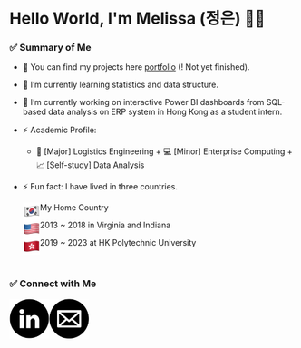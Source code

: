 # Hello World, I'm Melissa (정은) 👋🏻

### ✅ Summary of Me
- 🌷 You can find my projects here [portfolio] (! Not yet finished).
- 🌷 I’m currently learning statistics and data structure.
- 🌷 I’m currently working on interactive Power BI dashboards from SQL-based data analysis on ERP system in Hong Kong as a student intern.
- ⚡ Academic Profile: <br>
    - 🚢 [Major] Logistics Engineering + 💻 [Minor] Enterprise Computing + 📈 [Self-study] Data Analysis

- ⚡ Fun fact: I have lived in three countries.

     <img align="left" alt="Korea" width="30px" src="https://github.com/melissa9813/melissa9813/blob/a123b769125173f5d5cbf709fc063a8175268179/korea.png" /> My Home Country
      
    <img align="left" alt="US" width="30px" src="https://github.com/melissa9813/melissa9813/blob/a123b769125173f5d5cbf709fc063a8175268179/US.png" /> 2013 ~ 2018 in Virginia and Indiana
     
    <img align="left" alt="HK" width="30px" src="https://github.com/melissa9813/melissa9813/blob/a123b769125173f5d5cbf709fc063a8175268179/HK.png" /> 2019 ~ 2023 at HK Polytechnic University

<br>

### ✅ Connect with Me

   <a href="https://www.linkedin.com/in/jungeun-eom/"><img align="left" alt="linkedin" width="70px" src="https://github.com/melissa9813/melissa9813/blob/a123b769125173f5d5cbf709fc063a8175268179/linkedin.png" /></a>
   <a href="mailto: abc@example.com"><img align="left" alt="email" width="70px" src="https://github.com/melissa9813/melissa9813/blob/a6d5a1de53bc6a8ccaa08565f4011bb579a60960/email_logo.jpg" /></a>

[linkedin]: https://www.linkedin.com/in/jungeun-eom/
[portfolio]: https://melissa9813.github.io/
[Gmail]: https://melissa9813.github.io/
